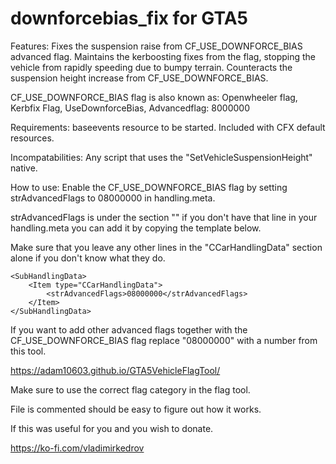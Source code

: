 # downforcebias_fix for GTA5

Features:
Fixes the suspension raise from CF_USE_DOWNFORCE_BIAS advanced flag.
Maintains the kerboosting fixes from the flag, stopping the vehicle from rapidly speeding due to bumpy terrain.
Counteracts the suspension height increase from CF_USE_DOWNFORCE_BIAS.

CF_USE_DOWNFORCE_BIAS flag is also known as:
Openwheeler flag,
Kerbfix Flag,
UseDownforceBias,
Advancedflag: 8000000

Requirements:
baseevents resource to be started. Included with CFX default resources.

Incompatabilities:
Any script that uses the "SetVehicleSuspensionHeight" native.

How to use:
Enable the CF_USE_DOWNFORCE_BIAS flag by setting strAdvancedFlags to 08000000 in handling.meta.

strAdvancedFlags is under the section "<SubHandlingData>" if you don't have that line in your handling.meta you can add it by copying the template below.

Make sure that you leave any other lines in the "CCarHandlingData" section alone if you don't know what they do.

    <SubHandlingData>
        <Item type="CCarHandlingData">
            <strAdvancedFlags>08000000</strAdvancedFlags>
        </Item>
    </SubHandlingData>
    
If you want to add other advanced flags together with the CF_USE_DOWNFORCE_BIAS flag replace "08000000" with a number from this tool.

https://adam10603.github.io/GTA5VehicleFlagTool/

Make sure to use the correct flag category in the flag tool.

File is commented should be easy to figure out how it works.

If this was useful for you and you wish to donate.

https://ko-fi.com/vladimirkedrov
